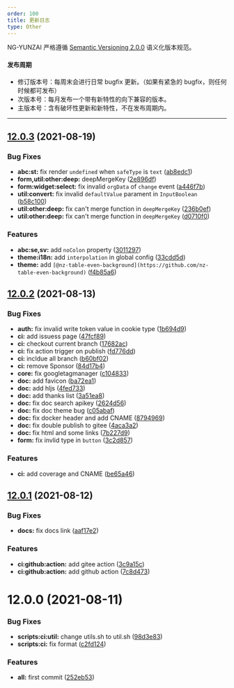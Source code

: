 ```yaml
---
order: 100
title: 更新日志
type: Other
---
```


NG-YUNZAI 严格遵循 [Semantic Versioning 2.0.0](http://semver.org/lang/zh-CN/) 语义化版本规范。

#### 发布周期

* 修订版本号：每周末会进行日常 bugfix 更新。（如果有紧急的 bugfix，则任何时候都可发布）
* 次版本号：每月发布一个带有新特性的向下兼容的版本。
* 主版本号：含有破坏性更新和新特性，不在发布周期内。

---
## [12.0.3](https://github.com/hbyunzai/yelon/compare/12.0.2...12.0.3) (2021-08-19)


### Bug Fixes

* **abc:st:** fix render `undefined` when `safeType` is `text` ([ab8edc1](https://github.com/hbyunzai/yelon/commit/ab8edc1a95e9df03964afb6a065cbd8a7ff77b7e))
* **form,util:other:deep:** deepMergeKey ([2e896df](https://github.com/hbyunzai/yelon/commit/2e896dfe4b8a0f9e7a4590a934bdc6422cd16156))
* **form:widget:select:** fix invalid `orgData` of `change` event ([a446f7b](https://github.com/hbyunzai/yelon/commit/a446f7bcad5a908c63c512db159141c781f0c06e))
* **util:convert:** fix invalid `defaultValue` parament in `InputBoolean` ([b58c100](https://github.com/hbyunzai/yelon/commit/b58c10013d6bd10c8927d4383584c3a4f19508aa))
* **util:other:deep:** fix can't merge function in `deepMergeKey` ([236b0ef](https://github.com/hbyunzai/yelon/commit/236b0ef89b1ffade8120f7d679a6f60b8e193aa3))
* **util:other:deep:** fix can't merge function in `deepMergeKey` ([d0710f0](https://github.com/hbyunzai/yelon/commit/d0710f04378e70bf66b99ba417657c2baae0a4b9))


### Features

* **abc:se,sv:** add `noColon` property ([3011297](https://github.com/hbyunzai/yelon/commit/3011297c83765b4672cf6a9ccb452e88fcf51d2e))
* **theme:i18n:** add `interpolation` in global config ([33cdd5d](https://github.com/hbyunzai/yelon/commit/33cdd5d0b5be1980ab883de80332382e22d196b0))
* **theme:** add `[@nz-table-even-background](https://github.com/nz-table-even-background)` ([f4b85a6](https://github.com/hbyunzai/yelon/commit/f4b85a6cd097c41d9de7af6c2cb7b79052d17621))


## [12.0.2](https://github.com/hbyunzai/yelon/compare/12.0.1...12.0.2) (2021-08-13)


### Bug Fixes

* **auth:** fix invalid write token value in cookie type ([1b694d9](https://github.com/hbyunzai/yelon/commit/1b694d97032f28939b535ce0c0af1f29d7dfcef5))
* **ci:** add issuess page ([47fcf89](https://github.com/hbyunzai/yelon/commit/47fcf89ea5dad6897b8d80a8a9866132c580778e))
* **ci:** checkout current branch ([17682ac](https://github.com/hbyunzai/yelon/commit/17682acc260a50fc274ba1086249419b740ce6e9))
* **ci:** fix action trigger on publish ([fd776dd](https://github.com/hbyunzai/yelon/commit/fd776dd232603fa1098e470f01c666fc83d8f352))
* **ci:** incldue all branch ([b60bf02](https://github.com/hbyunzai/yelon/commit/b60bf02e299f37d21eb2938eb251429c9ca9fd12))
* **ci:** remove Sponsor ([84d17b4](https://github.com/hbyunzai/yelon/commit/84d17b48619c71ac9bb454c9b47b84f4a4b616e1))
* **core:** fix googletagmanager ([c104833](https://github.com/hbyunzai/yelon/commit/c104833da5c27778a37fffbab9355a76fa11cc4c))
* **doc:** add favicon ([ba72ea1](https://github.com/hbyunzai/yelon/commit/ba72ea16c9e928a3fa036258f56f5fcb1d680612))
* **doc:** add hljs ([4fed733](https://github.com/hbyunzai/yelon/commit/4fed73324c72658375dfc56457ae0f03c4f14963))
* **doc:** add thanks list ([3a51ea8](https://github.com/hbyunzai/yelon/commit/3a51ea8cc6206b640118e9c7584f86d4ce718924))
* **doc:** fix doc search apikey ([2624d56](https://github.com/hbyunzai/yelon/commit/2624d56f47ae08e788a4095bd7bf752bfd0500a9))
* **doc:** fix doc theme bug ([c05abaf](https://github.com/hbyunzai/yelon/commit/c05abafce24fce934c688519ea4d2514f7497255))
* **doc:** fix docker header and add CNAME ([8794969](https://github.com/hbyunzai/yelon/commit/87949699763a23d6c9d3c5589fbf6a6f7280426f))
* **doc:** fix double publish to gitee ([4aca3a2](https://github.com/hbyunzai/yelon/commit/4aca3a20ff7bc5c95823073c5cdb7694f27303cd))
* **doc:** fix html and some links ([7b227d9](https://github.com/hbyunzai/yelon/commit/7b227d9fa1f6fe1ccc2e6e550b624afd1b419b37))
* **form:** fix invlid type in `button` ([3c2d857](https://github.com/hbyunzai/yelon/commit/3c2d85787d235a7c8aa3e800b7803f4410c97c5a))


### Features

* **ci:** add coverage and CNAME ([be65a46](https://github.com/hbyunzai/yelon/commit/be65a46e7f6b848ea454071e7b00603a7505acd0))

## [12.0.1](https://github.com/hbyunzai/yelon/compare/12.0.0...12.0.1) (2021-08-12)


### Bug Fixes

* **docs:** fix docs link ([aaf17e2](https://github.com/hbyunzai/yelon/commit/aaf17e23b9cb2921b18e9277504ae83f31ab0e11))


### Features

* **ci:github:action:** add gitee action ([3c9a15c](https://github.com/hbyunzai/yelon/commit/3c9a15c0ee63fd45bf3ef4be212d083dfc69382b))
* **ci:github:action:** add github action ([7c8d473](https://github.com/hbyunzai/yelon/commit/7c8d473cecbf56d75014461193762543e66ebd25))


# 12.0.0 (2021-08-11)


### Bug Fixes

* **scripts:ci:util:** change utils.sh to util.sh ([98d3e83](https://github.com/hbyunzai/yelon/commit/98d3e83ed0b520e5405b23052ce633dbe71d675d))
* **scripts:ci:** fix format ([c2fd124](https://github.com/hbyunzai/yelon/commit/c2fd1242c0e4e447fcc4fc01d3456bab193000f0))


### Features

* **all:** first commit ([252eb53](https://github.com/hbyunzai/yelon/commit/252eb53a85fab4941770762994cf1993d0953e30))



